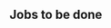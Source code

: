 ## Jobs to be done                                                                                                                                                        
                                                                                           
